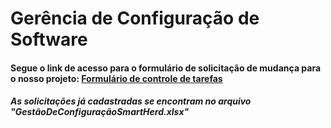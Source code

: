 # Gerência de Configuração de Software

<h4>Segue o link de acesso para o formulário de solicitação de mudança para o nosso projeto: <a
   href="https://forms.gle/sG6KKv84MTbZtouEA">
  Formulário de controle de tarefas
<a> </h4>

  
<h5>As solicitações já cadastradas se encontram no arquivo "GestãoDeConfiguraçãoSmartHerd.xlsx"</h5>
